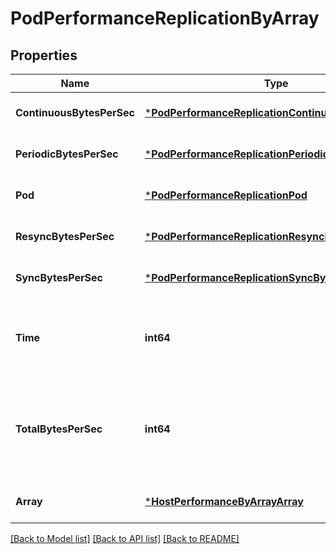 # PodPerformanceReplicationByArray

## Properties
Name | Type | Description | Notes
------------ | ------------- | ------------- | -------------
**ContinuousBytesPerSec** | [***PodPerformanceReplicationContinuousBytesPerSec**](PodPerformanceReplication_continuous_bytes_per_sec.md) |  | [optional] [default to null]
**PeriodicBytesPerSec** | [***PodPerformanceReplicationPeriodicBytesPerSec**](PodPerformanceReplication_periodic_bytes_per_sec.md) |  | [optional] [default to null]
**Pod** | [***PodPerformanceReplicationPod**](PodPerformanceReplication_pod.md) |  | [optional] [default to null]
**ResyncBytesPerSec** | [***PodPerformanceReplicationResyncBytesPerSec**](PodPerformanceReplication_resync_bytes_per_sec.md) |  | [optional] [default to null]
**SyncBytesPerSec** | [***PodPerformanceReplicationSyncBytesPerSec**](PodPerformanceReplication_sync_bytes_per_sec.md) |  | [optional] [default to null]
**Time** | **int64** | Sample time in milliseconds since the UNIX epoch. | [optional] [default to null]
**TotalBytesPerSec** | **int64** | Total bytes transmitted and received per second for all types of replication. | [optional] [default to null]
**Array** | [***HostPerformanceByArrayArray**](HostPerformanceByArray_array.md) |  | [optional] [default to null]

[[Back to Model list]](../README.md#documentation-for-models) [[Back to API list]](../README.md#documentation-for-api-endpoints) [[Back to README]](../README.md)

